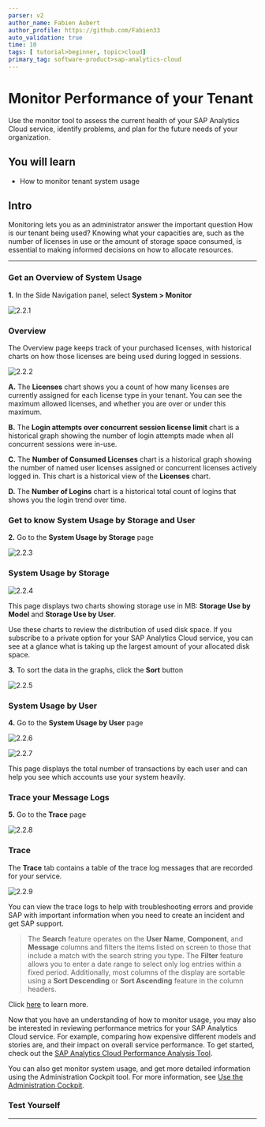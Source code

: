 ```yaml
---
parser: v2
author_name: Fabien Aubert
author_profile: https://github.com/Fabien33
auto_validation: true
time: 10
tags: [ tutorial>beginner, topic>cloud]
primary_tag: software-product>sap-analytics-cloud
---
```


# Monitor Performance of your Tenant
<!-- description --> Use the monitor tool to assess the current health of your SAP Analytics Cloud service, identify problems, and plan for the future needs of your organization.

## You will learn
  - How to monitor tenant system usage

## Intro
Monitoring lets you as an administrator answer the important question How is our tenant being used? Knowing what your capacities are, such as the number of licenses in use or the amount of storage space consumed, is essential to making informed decisions on how to allocate resources.

---

### Get an Overview of System Usage


**1.** In the Side Navigation panel, select **System > Monitor**

![2.2.1](2.2.1.png)

### Overview

The Overview page keeps track of your purchased licenses, with historical charts on how those licenses are being used during logged in sessions.

![2.2.2](2.2.2.png)

**A.** The **Licenses** chart shows you a count of how many licenses are currently assigned for each license type in your tenant. You can see the maximum allowed licenses, and whether you are over or under this maximum.

**B.** The **Login attempts over concurrent session license limit** chart is a historical graph showing the number of login attempts made when all concurrent sessions were in-use.

**C.** The **Number of Consumed Licenses** chart is a historical graph showing the number of named user licenses assigned or concurrent licenses actively logged in. This chart is a historical view of the **Licenses** chart.

**D.** The **Number of Logins** chart is a historical total count of logins that shows you the login trend over time.


### Get to know System Usage by Storage and User


**2.** Go to the **System Usage by Storage** page

![2.2.3](2.2.3.png)

### System Usage by Storage

![2.2.4](2.2.4.png)

This page displays two charts showing storage use in MB: **Storage Use by Model** and **Storage Use by User**.

Use these charts to review the distribution of used disk space. If you subscribe to a private option for your SAP Analytics Cloud service, you can see at a glance what is taking up the largest amount of your allocated disk space.

**3.** To sort the data in the graphs, click the **Sort** button

![2.2.5](2.2.5.png)

### System Usage by User

**4.** Go to the **System Usage by User** page

![2.2.6](2.2.6.png)

![2.2.7](2.2.7.png)

This page displays the total number of transactions by each user and can help you see which accounts use your system heavily.



### Trace your Message Logs


**5.** Go to the **Trace** page

![2.2.8](2.2.8.png)

### Trace

The **Trace** tab contains a table of the trace log messages that are recorded for your service.

![2.2.9](2.2.9.png)

You can view the trace logs to help with troubleshooting errors and provide SAP with important information when you need to create an incident and get SAP support.

> The **Search** feature operates on the **User Name**, **Component**, and **Message** columns and filters the items listed on screen to those that include a match with the search string you type. The **Filter** feature allows you to enter a date range to select only log entries within a fixed period. Additionally, most columns of the display are sortable using a **Sort Descending** or **Sort Ascending** feature in the column headers.

Click [here](https://help.sap.com/docs/SAP_ANALYTICS_CLOUD/00f68c2e08b941f081002fd3691d86a7/58ae68146c6d4ba19105ed89a63b0189.html) to learn more.

Now that you have an understanding of how to monitor usage, you may also be interested in reviewing performance metrics for your SAP Analytics Cloud service. For example, comparing how expensive different models and stories are, and their impact on overall service performance. To get started, check out the [SAP Analytics Cloud Performance Analysis Tool](https://blogs.sap.com/2021/01/08/sap-analytics-cloud-performance-analysis-tool/).

You can also get monitor system usage, and get more detailed information using the Administration Cockpit tool. For more information, see [Use the Administration Cockpit](https://help.sap.com/docs/SAP_ANALYTICS_CLOUD/00f68c2e08b941f081002fd3691d86a7/82ebd71cf1064064b8df82797f4a259d.html?).


### Test Yourself





---
